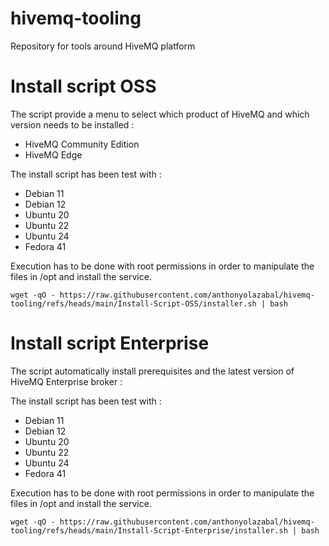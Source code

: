 # hivemq-tooling
Repository for tools around HiveMQ platform

# Install script OSS
The script provide a menu to select which product of HiveMQ and which version needs to be installed : 
- HiveMQ Community Edition
- HiveMQ Edge

The install script has been test with :
- Debian 11
- Debian 12
- Ubuntu 20
- Ubuntu 22
- Ubuntu 24
- Fedora 41

Execution has to be done with root permissions in order to manipulate the files in /opt and install the service.

```
wget -qO - https://raw.githubusercontent.com/anthonyolazabal/hivemq-tooling/refs/heads/main/Install-Script-OSS/installer.sh | bash
```

# Install script Enterprise
The script automatically install prerequisites and the latest version of HiveMQ Enterprise broker : 

The install script has been test with :
- Debian 11
- Debian 12
- Ubuntu 20
- Ubuntu 22
- Ubuntu 24
- Fedora 41

Execution has to be done with root permissions in order to manipulate the files in /opt and install the service.

```
wget -qO - https://raw.githubusercontent.com/anthonyolazabal/hivemq-tooling/refs/heads/main/Install-Script-Enterprise/installer.sh | bash
```

